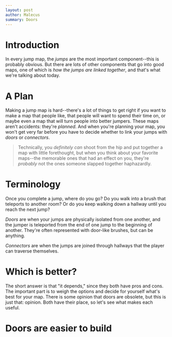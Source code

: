 ```yaml
---
layout: post
author: Malecus
summary: Doors
---
```


# Introduction

In every jump map, the _jumps_ are the most important component--this is probably obvious. But there are lots of other components that go into good maps, one of which is _how the jumps are linked together_, and that's what we're talking about today.

# A Plan

Making a jump map is hard--there's a lot of things to get right if you want to make a map that people like, that people will want to spend their time on, or maybe even a map that will turn people into better jumpers. These maps aren't accidents: they're _planned_. And when you're planning your map, you won't get very far before you have to decide whether to link your jumps with _doors_ or _connectors_.

>Technically, you _definitely can_ shoot from the hip and put together a map with little forethought, but when you think about your favorite maps--the memorable ones that had an effect on you, they're _probably_ not the ones someone slapped together haphazardly.

# Terminology

Once you complete a jump, where do you go? Do you walk into a brush that teleports to another room? Or do you keep walking down a hallway until you reach the next jump?

_Doors_ are when your jumps are physically isolated from one another, and the jumper is teleported from the end of one jump to the beginning of another. They're often represented with door-like brushes, but can be anything.

_Connectors_ are when the jumps are joined through hallways that the player can traverse themselves.

# Which is better?

The short answer is that "it depends," since they both have pros and cons. The important part is to weigh the options and decide for yourself what's best for your map. There is some opinion that doors are obsolete, but this is just that: opinion. Both have their place, so let's see what makes each useful.

# Doors are easier to build



